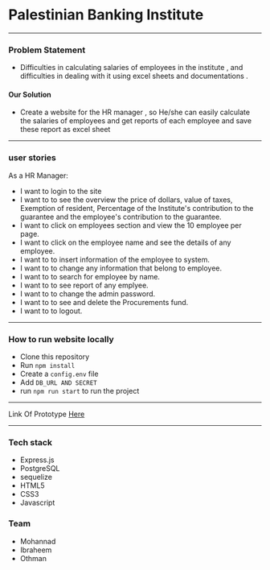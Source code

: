 # Palestinian Banking Institute

 ---------------------------
### Problem Statement

* Difficulties in calculating salaries of employees in the institute , and difficulties in dealing with it using excel sheets and documentations .


#### Our Solution 

* Create a website for the HR manager , so He/she can easily calculate the salaries of employees and get reports of each employee and save these report as excel sheet

 ---------------------------
 
 ### user stories

As a HR Manager:
  * I want to login to the site
  * I want to to see the overview the price of dollars, value of taxes, Exemption of resident, Percentage of the Institute's contribution to the guarantee and the employee's contribution to the guarantee.
  *  I want to click on employees section and view the 10 employee per page.
  *  I want to click on the employee name and see the details of any employee.
  *  I want to to insert information of the employee to system.
  *  I want to to change any information that belong to employee.
  *  I want to to search for employee by name.
  *  I want to to see report of any emplyee.
  *  I want to to change the admin password.
  *  I want to to see and delete the Procurements fund.
  *  I want to to logout.
 --------------------------- 
 
### How to run website locally 
- Clone this repository
- Run ```npm install```
- Create a ```config.env``` file
- Add ```DB_URL AND SECRET``` 
- run ```npm run start``` to run the project


 ---------------------------
Link Of Prototype [Here ](https://www.figma.com/file/Tb17P8kRu0C0qRduENhAVCwS/PBI?node-id=1%3A2)

 ---------------------------
### Tech stack
- Express.js
- PostgreSQL
- sequelize
- HTML5
- CSS3
- Javascript

### Team
- Mohannad 
- Ibraheem
- Othman